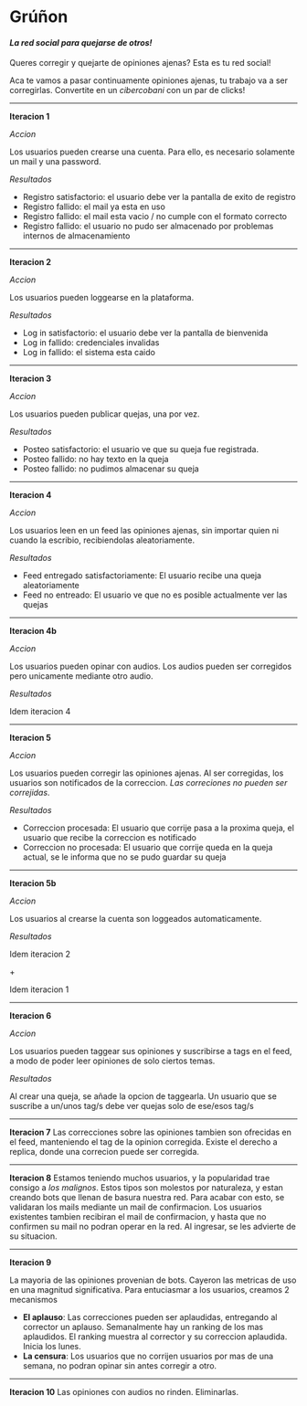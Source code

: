 # Grúñon

#### _La red social para quejarse de otros!_

Queres corregir y quejarte de opiniones ajenas? Esta es tu red social!

Aca te vamos a pasar continuamente opiniones ajenas, tu trabajo va a ser 
corregirlas. Convertite en un _cibercobani_ con un par de clicks!

***

**Iteracion 1**

_Accion_

Los usuarios pueden crearse una cuenta. Para ello, es necesario solamente un mail
y una password.

_Resultados_

- Registro satisfactorio: el usuario debe ver la pantalla de exito de registro
- Registro fallido: el mail ya esta en uso
- Registro fallido: el mail esta vacio / no cumple con el formato correcto
- Registro fallido: el usuario no pudo ser almacenado por problemas internos de almacenamiento

***

**Iteracion 2**

_Accion_

Los usuarios pueden loggearse en la plataforma.

_Resultados_

- Log in satisfactorio: el usuario debe ver la pantalla de bienvenida
- Log in fallido: credenciales invalidas
- Log in fallido: el sistema esta caido

***

**Iteracion 3**

_Accion_

Los usuarios pueden publicar quejas, una por vez.

_Resultados_

- Posteo satisfactorio: el usuario ve que su queja fue registrada.
- Posteo fallido: no hay texto en la queja
- Posteo fallido: no pudimos almacenar su queja

***

**Iteracion 4**

_Accion_

Los usuarios leen en un feed las opiniones ajenas, sin importar quien ni cuando la escribio, 
recibiendolas aleatoriamente.

_Resultados_

- Feed entregado satisfactoriamente: El usuario recibe una queja aleatoriamente
- Feed no entreado: El usuario ve que no es posible actualmente ver las quejas

***

**Iteracion 4b**

_Accion_

Los usuarios pueden opinar con audios. Los audios pueden ser corregidos pero 
unicamente mediante otro audio.

_Resultados_

Idem iteracion 4

***

**Iteracion 5**

_Accion_


Los usuarios pueden corregir las opiniones ajenas. Al ser corregidas, los usuarios
son notificados de la correccion. _Las correciones no pueden ser correjidas_.

_Resultados_

- Correccion procesada: El usuario que corrije pasa a la proxima queja, el usuario que recibe la correccion
es notificado
- Correccion no procesada: El usuario que corrije queda en la queja actual, se le informa que no se pudo 
guardar su queja

***

**Iteracion 5b**

_Accion_

Los usuarios al crearse la cuenta son loggeados automaticamente.

_Resultados_

Idem iteracion 2

\+

Idem iteracion 1 

***

**Iteracion 6**

_Accion_

Los usuarios pueden taggear sus opiniones y suscribirse a tags en el feed, a modo
de poder leer opiniones de solo ciertos temas.

_Resultados_

Al crear una queja, se añade la opcion de taggearla.
Un usuario que se suscribe a un/unos tag/s debe ver quejas solo de ese/esos tag/s

***

**Iteracion 7**
Las correcciones sobre las opiniones tambien son ofrecidas en el feed, manteniendo
el tag de la opinion corregida. Existe el derecho a replica, donde una correcion
puede ser corregida.

***

**Iteracion 8**
Estamos teniendo muchos usuarios, y la popularidad trae consigo a _los malignos_.
Estos tipos son molestos por naturaleza, y estan creando bots que llenan de basura
nuestra red. Para acabar con esto, se validaran los mails mediante un mail
de confirmacion. Los usuarios existentes tambien recibiran el mail de confirmacion,
y hasta que no confirmen su mail no podran operar en la red. Al ingresar, se les 
advierte de su situacion.

***

**Iteracion 9**

La mayoria de las opiniones provenian de bots. Cayeron las metricas de uso en una
magnitud significativa. Para entuciasmar a los usuarios, creamos 2 mecanismos

- **El aplauso**: Las correcciones pueden ser aplaudidas, entregando al corrector
    un aplauso. Semanalmente hay un ranking de los mas aplaudidos. El ranking 
    muestra al corrector y su correccion aplaudida. Inicia los lunes.
- **La censura**: Los usuarios que no corrijen usuarios por mas de una semana, 
    no podran opinar sin antes corregir a otro.
    
***

**Iteracion 10**
Las opiniones con audios no rinden. Eliminarlas.
